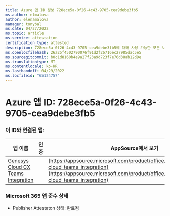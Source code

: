 ```yaml
---
title: Azure 앱 ID 정보 728ece5a-0f26-4c43-9705-cea9debe3fb5
ms.author: elmalova
author: elenamalova
manager: tonybal
ms.date: 04/27/2022
ms.topic: article
ms.service: attestation
certification_type: attested
description: 728ece5a-0f26-4c43-9705-cea9debe3fb5에 대해 사용 가능한 모든 보안 및 규정 준수 정보입니다.
ms.openlocfilehash: 26a25f4502790076f91d2f26716ec27985dac5e5
ms.sourcegitcommit: b0c1d8160b4e9a27f23a9d723f7e76d38ab12d9e
ms.translationtype: MT
ms.contentlocale: ko-KR
ms.lasthandoff: 04/29/2022
ms.locfileid: "65124757"
---
```

# <a name="azure-app-id-728ece5a-0f26-4c43-9705-cea9debe3fb5"></a>Azure 앱 ID: 728ece5a-0f26-4c43-9705-cea9debe3fb5


### <a name="apps-associated-with-this-id"></a>이 ID와 연결된 앱:
| **앱 이름** | **인증** | **AppSource에서 보기** |
|--------------|---------------|-----------------------|
| [Genesys Cloud CX Teams Integration](../forward/genesyslabs.genesys-cloud_teams_integration.md) |  | [https://appsource.microsoft.com/product/office/genesyslabs.genesys-cloud_teams_integration](https://appsource.microsoft.com/product/office/genesyslabs.genesys-cloud_teams_integration) |

### <a name="microsoft-365-app-compliance-status"></a>Microsoft 365 앱 준수 상태
- Publisher Attestaton 상태: 완료됨
